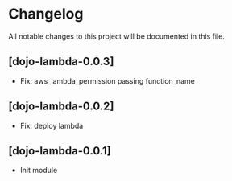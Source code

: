 # Changelog

All notable changes to this project will be documented in this file.

## [dojo-lambda-0.0.3]

- Fix: aws_lambda_permission passing function_name

## [dojo-lambda-0.0.2]

- Fix: deploy lambda

## [dojo-lambda-0.0.1]

- Init module